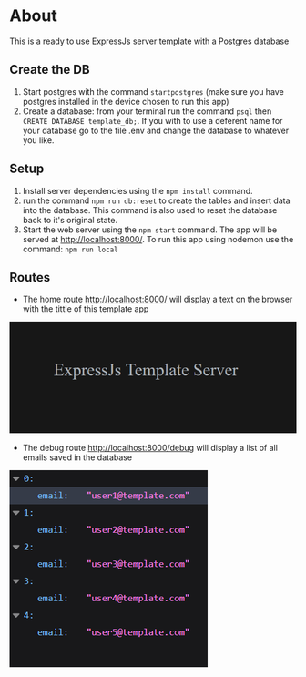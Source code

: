 # About
This is a ready to use ExpressJs server template with a Postgres database

## Create the DB
1. Start postgres with the command `startpostgres` (make sure you have postgres installed in the device chosen to run this app)
2. Create a database: from your terminal run the command `psql` then `CREATE DATABASE template_db;`. If you with to use a deferent name for your database go to the file .env and change the database to whatever you like.

## Setup
1. Install server dependencies using the `npm install` command.
3. run the command `npm run db:reset` to create the tables and insert data into the database. This command is also used to reset the database back to it's original state.
3. Start the web server using the `npm start` command. The app will be served at <http://localhost:8000/>. To run this app using nodemon use the command: `npm run local`

## Routes
- The home route <http://localhost:8000/> will display a text on the browser with the tittle of this template app

!["Screenshot of main page"](./docs/home-route.PNG)

- The debug route <http://localhost:8000/debug> will display a list of all emails saved in the database

!["Screenshot of main page"](./docs/debug-route.PNG)